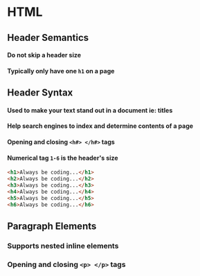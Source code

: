 # HTML

## Header Semantics

#### Do not skip a header size

#### Typically only have one `h1` on a page

## Header Syntax

#### Used to make your text stand out in a document ie: titles

#### Help search engines to index and determine contents of a page

#### Opening and closing `<h#> </h#>` tags

#### Numerical tag `1-6` is the header's size

```html
<h1>Always be coding...</h1>
<h2>Always be coding...</h2>
<h3>Always be coding...</h3>
<h4>Always be coding...</h4>
<h5>Always be coding...</h5>
<h6>Always be coding...</h6>
```

## Paragraph Elements

### Supports nested inline elements

### Opening and closing `<p> </p>` tags

